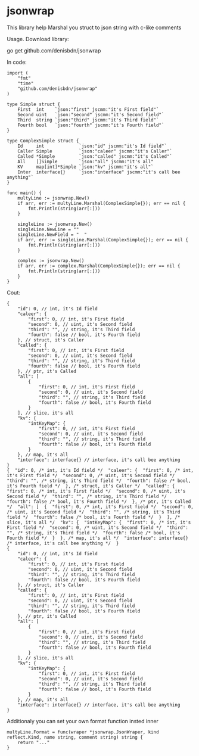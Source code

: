 # jsonwrap

This library help Marshal you struct to json string with c-like comments

Usage.
Download library:

go get github.com/denisbdn/jsonwrap

In code:

	import (
		"fmt"
		"time"
		"github.com/denisbdn/jsonwrap"
	)

	type Simple struct {
		First  int    `json:"first" jscmm:"it's First field"`
		Second uint   `json:"second" jscmm:"it's Second field"`
		Third  string `json:"third" jscmm:"it's Third field"`
		Fourth bool   `json:"fourth" jscmm:"it's Fourth field"`
	}

	type ComplexSimple struct {
		Id     int             `json:"id" jscmm:"it's Id field"`
		Caller Simple          `json:"caleer" jscmm:"it's Caller"`
		Called *Simple         `json:"called" jscmm:"it's Called"`
		All    []Simple        `json:"all" jscmm:"it's all"
		KV     map[int]*Simple `json:"kv" jscmm:"it's all"`
		Inter  interface{}     `json:"interface" jscmm:"it's call bee anything"`
	}

	func main() {
		multyLine := jsonwrap.New()
		if arr, err := multyLine.Marshal(ComplexSimple{}); err == nil {
			fmt.Println(string(arr[:]))
		}

		singleLine := jsonwrap.New()
		singleLine.NewLine = ""
		singleLine.NewField = "  "
		if arr, err := singleLine.Marshal(ComplexSimple{}); err == nil {
			fmt.Println(string(arr[:]))
		}

		complex := jsonwrap.New()
		if arr, err := complex.Marshal(ComplexSimple{}); err == nil {
			fmt.Println(string(arr[:]))
		}
	}

Cout:

	{
		"id": 0, // int, it's Id field 
		"caleer": {
			"first": 0, // int, it's First field 
			"second": 0, // uint, it's Second field 
			"third": "", // string, it's Third field 
			"fourth": false // bool, it's Fourth field 
		}, // struct, it's Caller 
		"called": {
			"first": 0, // int, it's First field 
			"second": 0, // uint, it's Second field 
			"third": "", // string, it's Third field 
			"fourth": false // bool, it's Fourth field 
		}, // ptr, it's Called 
		"all": [
			{
				"first": 0, // int, it's First field 
				"second": 0, // uint, it's Second field 
				"third": "", // string, it's Third field 
				"fourth": false // bool, it's Fourth field 
			}
		], // slice, it's all 
		"kv": {
			"intKeyMap": {
				"first": 0, // int, it's First field 
				"second": 0, // uint, it's Second field 
				"third": "", // string, it's Third field 
				"fourth": false // bool, it's Fourth field 
			}
		}, // map, it's all 
		"interface": interface{} // interface, it's call bee anything 
	}
	{  "id": 0, /* int, it's Id field */  "caleer": {  "first": 0, /* int, it's First field */  "second": 0, /* uint, it's Second field */  "third": "", /* string, it's Third field */  "fourth": false /* bool, it's Fourth field */  }, /* struct, it's Caller */  "called": {  "first": 0, /* int, it's First field */  "second": 0, /* uint, it's Second field */  "third": "", /* string, it's Third field */  "fourth": false /* bool, it's Fourth field */  }, /* ptr, it's Called */  "all": [  {  "first": 0, /* int, it's First field */  "second": 0, /* uint, it's Second field */  "third": "", /* string, it's Third field */  "fourth": false /* bool, it's Fourth field */  }  ], /* slice, it's all */  "kv": {  "intKeyMap": {  "first": 0, /* int, it's First field */  "second": 0, /* uint, it's Second field */  "third": "", /* string, it's Third field */  "fourth": false /* bool, it's Fourth field */  }  }, /* map, it's all */  "interface": interface{} /* interface, it's call bee anything */  }
	{
		"id": 0, // int, it's Id field 
		"caleer": {
			"first": 0, // int, it's First field 
			"second": 0, // uint, it's Second field 
			"third": "", // string, it's Third field 
			"fourth": false // bool, it's Fourth field 
		}, // struct, it's Caller 
		"called": {
			"first": 0, // int, it's First field 
			"second": 0, // uint, it's Second field 
			"third": "", // string, it's Third field 
			"fourth": false // bool, it's Fourth field 
		}, // ptr, it's Called 
		"all": [
			{
				"first": 0, // int, it's First field 
				"second": 0, // uint, it's Second field 
				"third": "", // string, it's Third field 
				"fourth": false // bool, it's Fourth field 
			}
		], // slice, it's all 
		"kv": {
			"intKeyMap": {
				"first": 0, // int, it's First field 
				"second": 0, // uint, it's Second field 
				"third": "", // string, it's Third field 
				"fourth": false // bool, it's Fourth field 
			}
		}, // map, it's all 
		"interface": interface{} // interface, it's call bee anything 
	}
	
Additionaly you can set your own format function insted inner
	
	multyLine.Format = func(wraper *jsonwrap.JsonWraper, kind reflect.Kind, name string, comment string) string {
		return "..."
	}
